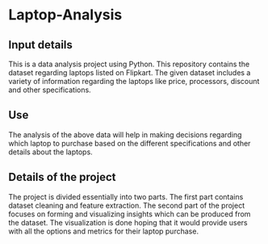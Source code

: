 # Laptop-Analysis
## Input details
This is a data analysis project using Python. This repository contains the dataset regarding laptops listed on Flipkart. The given dataset includes a variety of information regarding the laptops like price, processors, discount and other specifications. 
## Use
The analysis of the above data will help in making decisions regarding which laptop to purchase based on the different specifications and other details about the laptops. 
## Details of the project
The project is divided essentially into two parts. The first part contains dataset cleaning and feature extraction. The second part of the project focuses on forming and visualizing insights which can be produced from the dataset. The visualization is done hoping that it would provide users with all the options and metrics for their laptop purchase.
